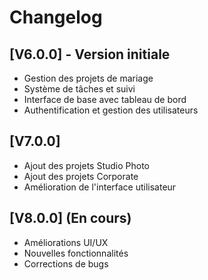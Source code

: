 # Changelog

## [V6.0.0] - Version initiale
- Gestion des projets de mariage
- Système de tâches et suivi
- Interface de base avec tableau de bord
- Authentification et gestion des utilisateurs

## [V7.0.0]
- Ajout des projets Studio Photo
- Ajout des projets Corporate
- Amélioration de l'interface utilisateur

## [V8.0.0] (En cours)
- Améliorations UI/UX
- Nouvelles fonctionnalités
- Corrections de bugs